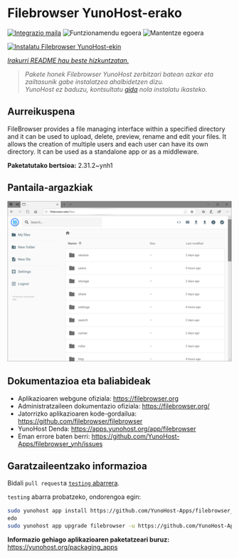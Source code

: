 <!--
Ohart ongi: README hau automatikoki sortu da <https://github.com/YunoHost/apps/tree/master/tools/readme_generator>ri esker
EZ editatu eskuz.
-->

# Filebrowser YunoHost-erako

[![Integrazio maila](https://dash.yunohost.org/integration/filebrowser.svg)](https://ci-apps.yunohost.org/ci/apps/filebrowser/) ![Funtzionamendu egoera](https://ci-apps.yunohost.org/ci/badges/filebrowser.status.svg) ![Mantentze egoera](https://ci-apps.yunohost.org/ci/badges/filebrowser.maintain.svg)

[![Instalatu Filebrowser YunoHost-ekin](https://install-app.yunohost.org/install-with-yunohost.svg)](https://install-app.yunohost.org/?app=filebrowser)

*[Irakurri README hau beste hizkuntzatan.](./ALL_README.md)*

> *Pakete honek Filebrowser YunoHost zerbitzari batean azkar eta zailtasunik gabe instalatzea ahalbidetzen dizu.*  
> *YunoHost ez baduzu, kontsultatu [gida](https://yunohost.org/install) nola instalatu ikasteko.*

## Aurreikuspena

FileBrowser provides a file managing interface within a specified directory and it can be used to upload, delete, preview, rename and edit your files. It allows the creation of multiple users and each user can have its own directory. It can be used as a standalone app or as a middleware.


**Paketatutako bertsioa:** 2.31.2~ynh1

## Pantaila-argazkiak

![Filebrowser(r)en pantaila-argazkia](./doc/screenshots/screenshot.PNG)

## Dokumentazioa eta baliabideak

- Aplikazioaren webgune ofiziala: <https://filebrowser.org>
- Administratzaileen dokumentazio ofiziala: <https://filebrowser.org/>
- Jatorrizko aplikazioaren kode-gordailua: <https://github.com/filebrowser/filebrowser>
- YunoHost Denda: <https://apps.yunohost.org/app/filebrowser>
- Eman errore baten berri: <https://github.com/YunoHost-Apps/filebrowser_ynh/issues>

## Garatzaileentzako informazioa

Bidali `pull request`a [`testing` abarrera](https://github.com/YunoHost-Apps/filebrowser_ynh/tree/testing).

`testing` abarra probatzeko, ondorengoa egin:

```bash
sudo yunohost app install https://github.com/YunoHost-Apps/filebrowser_ynh/tree/testing --debug
edo
sudo yunohost app upgrade filebrowser -u https://github.com/YunoHost-Apps/filebrowser_ynh/tree/testing --debug
```

**Informazio gehiago aplikazioaren paketatzeari buruz:** <https://yunohost.org/packaging_apps>

